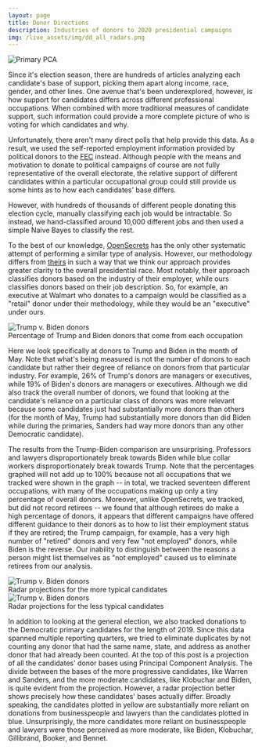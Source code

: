 ```yaml
---
layout: page
title: Donor Directions
description: Industries of donors to 2020 presidential campaigns
img: /live_assets/img/dd_all_radars.png
---
```


<div class="img center">
	<img class="col three" src="{{ site.baseurl }}/assets/img/donor_directions/dd_pca.png" title="Primary PCA"/>
</div>

Since it's election season, there are hundreds of articles analyzing each candidate's base of support, picking them apart along income, race, gender, and other lines. One avenue that's been underexplored, however, is how support for candidates differs across different professional occupations. When combined with more traditional measures of candidate support, such information could provide a more complete picture of who is voting for which candidates and why.

Unfortunately, there aren't many direct polls that help provide this data. As a result, we used the self-reported employment information provided by political donors to the [FEC](https://projects.propublica.org/itemizer/presidential-contributors/2020) instead. Although people with the means and motivation to donate to political campaigns of course are not fully representative of the overall electorate, the relative support of different candidates within a particular occupational group could still provide us some hints as to how each candidates' base differs.

However, with hundreds of thousands of different people donating this election cycle, manually classifying each job would be intractable. So instead, we hand-classified around 10,000 different jobs and then used a simple Naive Bayes to classify the rest. 

To the best of our knowledge, [OpenSecrets](https://www.opensecrets.org/2020-presidential-race/industry-totals?highlight=y&ind=B02&src=a) has the only other systematic attempt of performing a similar type of analysis. However, our methodology differs from [theirs](https://www.opensecrets.org/industries/methodology.php) in such a way that we think our approach provides greater clarity to the overall presidential race. Most notably, their approach classifies donors based on the industry of their employer, while ours classifies donors based on their job description. So, for example, an executive at Walmart who donates to a campaign would be classified as a "retail" donor under their methodology, while they would be an "executive" under ours.

<div class="img center">
	<img class="col three" src="{{ site.baseurl }}/assets/img/donor_directions/dd_trump_v_biden.png" title="Trump v. Biden donors"/>
</div>
<div class="col three caption">
    Percentage of Trump and Biden donors that come from each occupation
</div>

Here we look specifically at donors to Trump and Biden in the month of May. Note that what's being measured is not the number of donors to each candidate but rather their degree of reliance on donors from that particular industry. For example, 26% of Trump's donors are managers or executives, while 19% of Biden's donors are managers or executives. Although we did also track the overall number of donors, we found that looking at the candidate's reliance on a particular class of donors was more relevant because some candidates just had substantially more donors than others (for the month of May, Trump had substantially more donors than did Biden while during the primaries, Sanders had way more donors than any other Democratic candidate).

The results from the Trump-Biden comparison are unsurprising. Professors and lawyers disproportionately break towards Biden while blue collar workers disproportionately break towards Trump. Note that the percentages graphed will not add up to 100% because not all occupations that we tracked were shown in the graph -- in total, we tracked seventeen different occupations, with many of the occupations making up only a tiny percentage of overall donors. Moreover, unlike OpenSecrets, we tracked, but did not record retirees -- we found that although retirees do make a high percentage of donors, it appears that different campaigns have offered different guidance to their donors as to how to list their employment status if they are retired; the Trump campaign, for example, has a very high number of "retired" donors and very few "not employed" donors, while Biden is the reverse. Our inability to distinguish between the reasons a person might list themselves as "not employed" caused us to eliminate retirees from our analysis.

<div class="img center">
	<img class="col two" src="{{ site.baseurl }}/assets/img/donor_directions/dd_main_radars.png" title="Trump v. Biden donors"/>
</div>
<div class="col three caption">
    Radar projections for the more typical candidates
</div>
<div class="img center">
	<img class="col three" src="{{ site.baseurl }}/assets/img/donor_directions/dd_other_radars.png" title="Trump v. Biden donors"/>
</div>
<div class="col three caption">
    Radar projections for the less typical candidates
</div>

In addition to looking at the general election, we also tracked donations to the Democratic primary candidates for the length of 2019. Since this data spanned multiple reporting quarters, we tried to eliminate duplicates by not counting any donor that had the same name, state, and address as another donor that had already been counted. At the top of this post is a projection of all the candidates' donor bases using Principal Component Analysis. The divide between the bases of the more progressive candidates, like Warren and Sanders, and the more moderate candidates, like Klobuchar and Biden, is quite evident from the projection. However, a radar projection better shows precisely how these candidates' bases actually differ. Broadly speaking, the candidates plotted in yellow are substantially more reliant on donations from businesspeople and lawyers than the candidates plotted in blue. Unsurprisingly, the more candidates more reliant on businesspeople and lawyers were those perceived as more moderate, like Biden, Klobuchar, Gillibrand, Booker, and Bennet.   

